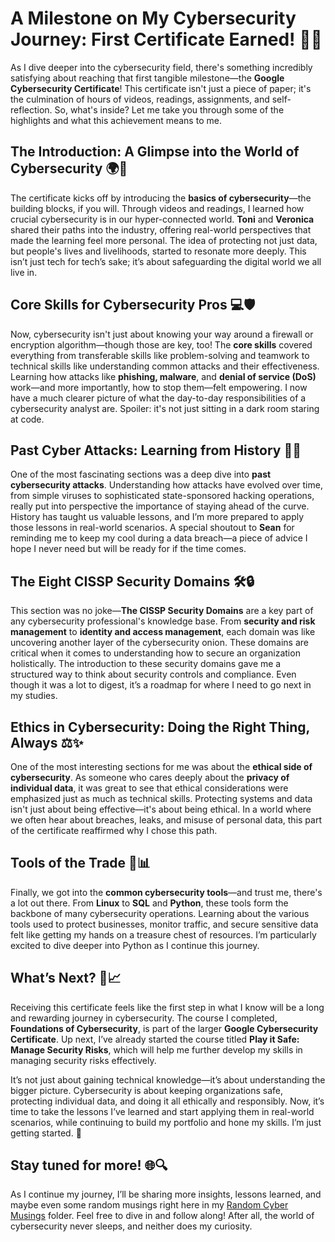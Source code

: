 # A Milestone on My Cybersecurity Journey: First Certificate Earned! 🎉🔐

As I dive deeper into the cybersecurity field, there's something incredibly satisfying about reaching that first tangible milestone—the **Google Cybersecurity Certificate**! This certificate isn't just a piece of paper; it's the culmination of hours of videos, readings, assignments, and self-reflection. So, what's inside? Let me take you through some of the highlights and what this achievement means to me.

## The Introduction: A Glimpse into the World of Cybersecurity 🌍🔐

The certificate kicks off by introducing the **basics of cybersecurity**—the building blocks, if you will. Through videos and readings, I learned how crucial cybersecurity is in our hyper-connected world. **Toni** and **Veronica** shared their paths into the industry, offering real-world perspectives that made the learning feel more personal. The idea of protecting not just data, but people's lives and livelihoods, started to resonate more deeply. This isn’t just tech for tech’s sake; it’s about safeguarding the digital world we all live in.

## Core Skills for Cybersecurity Pros 💻🛡️

Now, cybersecurity isn't just about knowing your way around a firewall or encryption algorithm—though those are key, too! The **core skills** covered everything from transferable skills like problem-solving and teamwork to technical skills like understanding common attacks and their effectiveness. Learning how attacks like **phishing, malware**, and **denial of service (DoS)** work—and more importantly, how to stop them—felt empowering. I now have a much clearer picture of what the day-to-day responsibilities of a cybersecurity analyst are. Spoiler: it's not just sitting in a dark room staring at code.

## Past Cyber Attacks: Learning from History 📜💥

One of the most fascinating sections was a deep dive into **past cybersecurity attacks**. Understanding how attacks have evolved over time, from simple viruses to sophisticated state-sponsored hacking operations, really put into perspective the importance of staying ahead of the curve. History has taught us valuable lessons, and I’m more prepared to apply those lessons in real-world scenarios. A special shoutout to **Sean** for reminding me to keep my cool during a data breach—a piece of advice I hope I never need but will be ready for if the time comes.

## The Eight CISSP Security Domains 🛠️🔒

This section was no joke—**The CISSP Security Domains** are a key part of any cybersecurity professional's knowledge base. From **security and risk management** to **identity and access management**, each domain was like uncovering another layer of the cybersecurity onion. These domains are critical when it comes to understanding how to secure an organization holistically. The introduction to these security domains gave me a structured way to think about security controls and compliance. Even though it was a lot to digest, it’s a roadmap for where I need to go next in my studies.

## Ethics in Cybersecurity: Doing the Right Thing, Always ⚖️✨

One of the most interesting sections for me was about the **ethical side of cybersecurity**. As someone who cares deeply about the **privacy of individual data**, it was great to see that ethical considerations were emphasized just as much as technical skills. Protecting systems and data isn't just about being effective—it's about being ethical. In a world where we often hear about breaches, leaks, and misuse of personal data, this part of the certificate reaffirmed why I chose this path. 

## Tools of the Trade 🔧📊

Finally, we got into the **common cybersecurity tools**—and trust me, there's a lot out there. From **Linux** to **SQL** and **Python**, these tools form the backbone of many cybersecurity operations. Learning about the various tools used to protect businesses, monitor traffic, and secure sensitive data felt like getting my hands on a treasure chest of resources. I’m particularly excited to dive deeper into Python as I continue this journey.

## What’s Next? 🚀📈

Receiving this certificate feels like the first step in what I know will be a long and rewarding journey in cybersecurity. The course I completed, **Foundations of Cybersecurity**, is part of the larger **Google Cybersecurity Certificate**. Up next, I’ve already started the course titled **Play it Safe: Manage Security Risks**, which will help me further develop my skills in managing security risks effectively.

It’s not just about gaining technical knowledge—it’s about understanding the bigger picture. Cybersecurity is about keeping organizations safe, protecting individual data, and doing it all ethically and responsibly. Now, it’s time to take the lessons I’ve learned and start applying them in real-world scenarios, while continuing to build my portfolio and hone my skills. I’m just getting started. 🚀

## Stay tuned for more! 🌐🔍

As I continue my journey, I’ll be sharing more insights, lessons learned, and maybe even some random musings right here in my [Random Cyber Musings](../Random%20Cyber%20Musings/) folder. Feel free to dive in and follow along! After all, the world of cybersecurity never sleeps, and neither does my curiosity.
